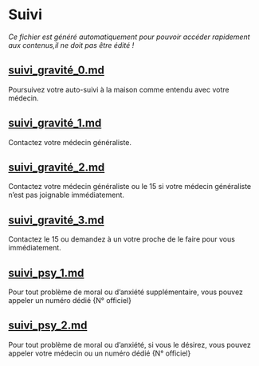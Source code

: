 
# Suivi

*Ce fichier est généré automatiquement pour pouvoir accéder rapidement aux contenus,il ne doit pas être édité !*


## [suivi_gravité_0.md](suivi_gravité_0.md)

Poursuivez votre auto-suivi à la maison comme entendu avec votre médecin.



## [suivi_gravité_1.md](suivi_gravité_1.md)

Contactez votre médecin généraliste.



## [suivi_gravité_2.md](suivi_gravité_2.md)

Contactez votre médecin généraliste ou le 15 si votre médecin généraliste n’est pas joignable immédiatement.



## [suivi_gravité_3.md](suivi_gravité_3.md)

Contactez le 15 ou demandez à un votre proche de le faire pour vous immédiatement.



## [suivi_psy_1.md](suivi_psy_1.md)

Pour tout problème de moral ou d’anxiété supplémentaire, vous pouvez appeler un numéro dédié {N° officiel}



## [suivi_psy_2.md](suivi_psy_2.md)

Pour tout problème de moral ou d’anxiété, si vous le désirez, vous pouvez appeler votre médecin ou un numéro dédié {N° officiel}


